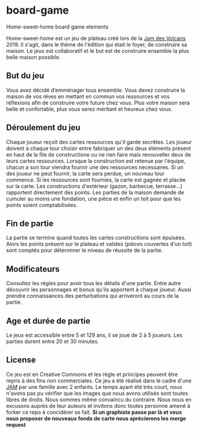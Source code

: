 # board-game
Home-sweet-home board game elements

Home-sweet-home est un jeu de plateau créé lors de la [Jam des Volcans](http://jam-des-volcans.fr/) 2019. Il s'agit, dans le thème de l'édition qui était le foyer, de construire sa maison. Le jeux est collaboratif et le but est de construire ensemble la plus belle maison possible.

## But du jeu
Vous avez décidé d’emménager tous ensemble. Vous devez construire la maison de vos rêves en mettant en commun vos ressources et  vos réflexions afin de construire votre future chez vous. Plus votre maison sera belle et confortable, plus vous serez méritant et heureux chez vous. 

## Déroulement du jeu
Chaque joueur reçoit des cartes ressources qu'il garde secrêtes. Les joueur doivent à chaque tour choisir entre fabriquer un des deux éléments présent en haut de la file de constructione ou ne rien faire mais renouveller deux de leurs cartes ressources.
Lorsque la construction est retenue par l'équipe, chacun a son tour viendra fournir une des ressources necessaires. Si un des joueur ne peut fournir, la carte sera perdue, un nouveau tour commence. Si les ressources sont fournies, la carte est gagnée et placée sur la carte.
Les constructions d'extérieur (gazon, barbecue, terrasse...) rapportent directement des points. Les parties de la maison demande de cumuler au moins une fondation, une pièce et enfin un toit pour que les points soient comptabilisées.

## Fin de partie
La partie se termine quand toutes les cartes constructions sont épuisées. Alors les points présent sur le plateau et valides (pièces couvertes d'un toit) sont comptés pour déterminer le niveau de réussite de la partie.

## Modificateurs
Consultez les règles pour avoir tous les détails d'une partie. Entre autre découvrir les personnages et bonus qu'ils apportent à chaque joueur. Aussi prendre connaissances des perturbations qui arriveront au cours de la partie.

## Age et durée de partie
Le jeux est accessible entre 5 et 129 ans, il se joue de 2 à 5 joueurs. Les parties durent entre 20 et 30 minutes.

## License
Ce jeu est en Creative Commons et les règle et principes peuvent être repris à des fins non commerciales.
Ce jeu a été réalisé dans le cadre d'une [JAM](https://globalgamejam.org/) par une famille avec 2 enfants. Le temps ayant été très court, nous n'avons pas pu vérifier que les images que nous avons utilisés sont toutes libres de droits. Nous sommes même convaincu du contraire. Nous nous en excusons auprès de leur auteurs et invitons donc toutes personne amené à forker ce repo à concidérer se fait. **Si un graphiste passe par là et veux nous proposer de nouveaux fonds de carte nous aprécierons les merge request**

